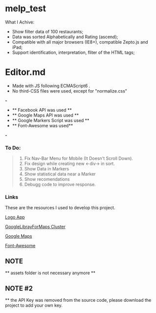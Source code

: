 # melp_test

What I Achive:
- Show filter data of 100 restaurants;
- Data was sorted Alphabetically and Rating (ascend);
- Compatible with all major browsers (IE8+), compatible Zepto.js and iPad;
- Support identification, interpretation, fliter of the HTML tags;

# Editor.md
- Made with JS following ECMAScript6 .
- No third-CSS files were used, except for "normalize.css"


**-**

- ** Facebook API was used **
- ** Google Maps API was used **
- ** Google Markers Script was used **
- ** Font-Awesome was used**

**-**

### To Do:
>1. Fix Nav-Bar Menu for Mobile (It Doesn't Scroll Down).
>2. Fix design while creating new <-div-> in sort.
>3. Show Data in Markers
>4. Show statistical data near a Marker
>5. Show recomendations
>6. Debugg code to improve response.


### Links

These are the resources I used to develop this project.

[Logo App](https://www.google.com/imgres?imgurl=https%3A%2F%2Fcdn.pixabay.com%2Fphoto%2F2017%2F02%2F17%2F17%2F33%2Ffood-2074638_960_720.png&imgrefurl=https%3A%2F%2Fpixabay.com%2Fes%2Fillustrations%2Fcomida-logo-app-2074638%2F&tbnid=xgGyQsL21ZRiIM&vet=12ahUKEwiI38jU8d7sAhUWdqwKHSrQAAoQMygEegUIARDZAQ..i&docid=57bg1_GAObXOVM&w=718&h=720&q=comida%20logo%20&ved=2ahUKEwiI38jU8d7sAhUWdqwKHSrQAAoQMygEegUIARDZAQ "Logo App")

[GoogleLibrayForMaps Cluster](https://developers.google.com/maps/documentation/javascript/marker-clustering)

[Google Maps](https://developers.google.com/maps/documentation/javascript/get-api-key)

[Font-Awesome](https://fontawesome.com/)

## NOTE
** assets folder is not necessary anymore **
## NOTE #2
** the API Key was removed from the source code, please download the project to add your own key.